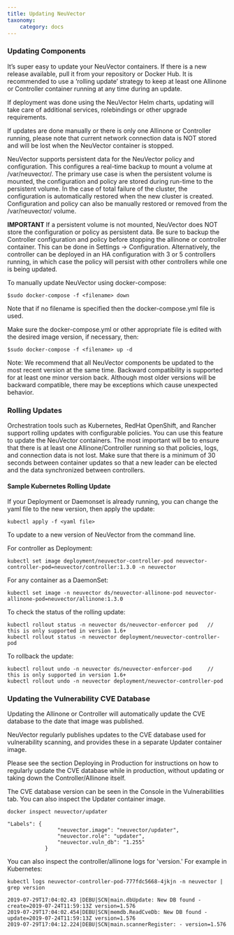 ```yaml
---
title: Updating NeuVector
taxonomy:
    category: docs
---
```


### Updating Components

It’s super easy to update your NeuVector containers. If there is a new release available, pull it from your repository or Docker Hub. It is recommended to use a ‘rolling update’ strategy to keep at least one Allinone or Controller container running at any time during an update. 

If deployment was done using the NeuVector Helm charts, updating will take care of additional services, rolebindings or other upgrade requirements.

If updates are done manually or there is only one Allinone or Controller running, please note that current network connection data is NOT stored and will be lost when the NeuVector container is stopped.

NeuVector supports persistent data for the NeuVector policy and configuration. This configures a real-time backup to mount a volume at /var/neuvector/. The primary use case is when the persistent volume is mounted, the configuration and policy are stored during run-time to the persistent volume. In the case of total failure of the cluster, the configuration is automatically restored when the new cluster is created. Configuration and policy can also be manually restored or removed from the /var/neuvector/ volume.

<strong>IMPORTANT</strong> If a persistent volume is not mounted, NeuVector does NOT store the configuration or policy as persistent data. Be sure to backup the Controller configuration and policy before stopping the allinone or controller container. This can be done in Settings -> Configuration. Alternatively, the controller can be deployed in an HA configuration with 3 or 5 controllers running, in which case the policy will persist with other controllers while one is being updated.

To manually update NeuVector using docker-compose:

```
$sudo docker-compose -f <filename> down
```
Note that if no filename is specified then the docker-compose.yml file is used.

Make sure the docker-compose.yml or other appropriate file is edited with the desired image version, if necessary, then:
```
$sudo docker-compose -f <filename> up -d
```

Note: We recommend that all NeuVector components be updated to the most recent version at the same time. Backward compatibility is supported for at least one minor version back. Although most older versions will be backward compatible, there may be exceptions which cause unexpected behavior.

### Rolling Updates

Orchestration tools such as Kubernetes, RedHat OpenShift, and Rancher support rolling updates with configurable policies. You can use this feature to update the NeuVector containers. The most important will be to ensure that there is at least one Allinone/Controller running so that policies, logs, and connection data is not lost. Make sure that there is a minimum of 30 seconds between container updates so that a new leader can be elected and the data synchronized between controllers.

#### Sample Kubernetes Rolling Update 

If your Deployment or Daemonset is already running, you can change the yaml file to the new version, then apply the update:
```
kubectl apply -f <yaml file>
```

To update to a new version of NeuVector from the command line.

For controller as Deployment:
```
kubectl set image deployment/neuvector-controller-pod neuvector-controller-pod=neuvector/controller:1.3.0 -n neuvector
```
For any container as a DaemonSet:
```
kubectl set image -n neuvector ds/neuvector-allinone-pod neuvector-allinone-pod=neuvector/allinone:1.3.0
```

To check the status of the rolling update:
```
kubectl rollout status -n neuvector ds/neuvector-enforcer pod   // this is only supported in version 1.6+
kubectl rollout status -n neuvector deployment/neuvector-controller-pod
```

To rollback the update:
```
kubectl rollout undo -n neuvector ds/neuvector-enforcer-pod     // this is only supported in version 1.6+
kubectl rollout undo -n neuvector deployment/neuvector-controller-pod
```

### Updating the Vulnerability CVE Database
Updating the Allinone or Controller will automatically update the CVE database to the date that image was published.

NeuVector regularly publishes updates to the CVE database used for vulnerability scanning, and provides these in a separate Updater container image.

Please see the section Deploying in Production for instructions on how to regularly update the CVE database while in production, without updating or taking down the Controller/Allinone itself.

The CVE database version can be seen in the Console in the Vulnerabilities tab. You can also inspect the Updater container image.

```
docker inspect neuvector/updater
```

```
"Labels": {
                "neuvector.image": "neuvector/updater",
                "neuvector.role": "updater",
                "neuvector.vuln_db": "1.255"
            }
```

You can also inspect the controller/allinone logs for 'version.' For example in Kubernetes:
```
kubectl logs neuvector-controller-pod-777fdc5668-4jkjn -n neuvector | grep version
```

```
2019-07-29T17:04:02.43 |DEBU|SCN|main.dbUpdate: New DB found - create=2019-07-24T11:59:13Z version=1.576
2019-07-29T17:04:02.454|DEBU|SCN|memdb.ReadCveDb: New DB found - update=2019-07-24T11:59:13Z version=1.576
2019-07-29T17:04:12.224|DEBU|SCN|main.scannerRegister: - version=1.576
```


